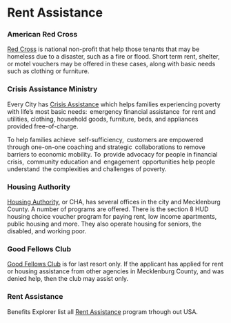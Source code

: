 # Rent Assistance

### American Red Cross
[Red Cross] is national non-profit that help those tenants that may be homeless due to a disaster, such as a fire or flood. Short term rent, shelter, or motel vouchers may be offered in these cases, along with basic needs such as clothing or furniture. 

### Crisis Assistance Ministry
Every City has [Crisis Assistance] which helps families experiencing poverty with life’s most basic needs:  emergency financial assistance  for rent and utilities, clothing, household goods, furniture, beds, and appliances provided free-of-charge.

To help families achieve  self-sufficiency,  customers are empowered through one-on-one coaching and strategic  collaborations to remove barriers to economic mobility. To  provide advocacy for people in financial crisis,  community education and  engagement  opportunities help people understand  the complexities and challenges of poverty.

### Housing Authority
[Housing Authority], or CHA, has several offices in the city and Mecklenburg County. A number of programs are offered. There is the section 8 HUD housing choice voucher program for paying rent, low income apartments, public housing and more. They also operate housing for seniors, the disabled, and working poor.

### Good Fellows Club 
[Good Fellows Club] is for last resort only. If the applicant has applied for rent or housing assistance from other agencies in Mecklenburg County, and was denied help, then the club may assist only.

### Rent Assistance
Benefits Explorer list all [Rent Assistance] program trhough out USA. 


[Red Cross]: <https://www.redcross.org>
[Crisis Assistance]: <https://www.crisisassistance.org/programs>
[Housing Authority]: <http://cha-nc.org/>
[Good Fellows Club]: <https://www.goodfellowsclub.org>
[Rent Assistance]: <http://benefitsexplorer.com/low-income-housing/rent-assistance>
